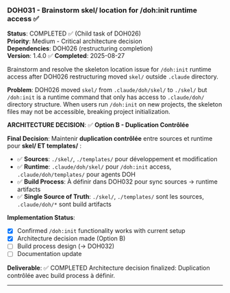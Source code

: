 ### DOH031 - Brainstorm skel/ location for /doh:init runtime access ✅

**Status**: COMPLETED ✅ (Child task of DOH026)  
**Priority**: Medium - Critical architecture decision  
**Dependencies**: DOH026 (restructuring completion)  
**Version**: 1.4.0 ✅ **Completed**: 2025-08-27

Brainstorm and resolve the skeleton location issue for `/doh:init` runtime access after DOH026 restructuring moved `skel/`
outside `.claude` directory.

**Problem**: DOH026 moved `skel/` from `.claude/doh/skel/` to `./skel/` but `/doh:init` is a runtime command that only has
access to `.claude/doh/` directory structure. When users run `/doh:init` on new projects, the skeleton files may not be
accessible, breaking project initialization.

**ARCHITECTURE DECISION**: ✅ **Option B - Duplication Contrôlée**

**Final Decision**: Maintenir **duplication contrôlée** entre sources et runtime pour **skel/ ET templates/** :

- ✅ **Sources**: `./skel/`, `./templates/` pour développement et modification
- ✅ **Runtime**: `.claude/doh/skel/` pour `/doh:init` access, `.claude/doh/templates/` pour agents DOH
- ✅ **Build Process**: À définir dans DOH032 pour sync sources → runtime artifacts
- ✅ **Single Source of Truth**: `./skel/`, `./templates/` sont les sources, `.claude/doh/*` sont build artifacts

**Implementation Status**:

- [x] Confirmed `/doh:init` functionality works with current setup
- [x] Architecture decision made (Option B)
- [ ] Build process design (→ DOH032)
- [ ] Documentation update

**Deliverable**: ✅ COMPLETED Architecture decision finalized: Duplication contrôlée avec build process à définir.

---
